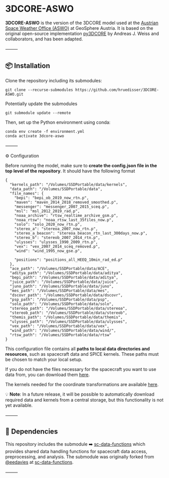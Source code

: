 # 3DCORE-ASWO

**3DCORE-ASWO** is the version of the 3DCORE model used at the [Austrian Space Weather Office (ASWO)](https://helioforecast.space) at GeoSphere Austria.
It is based on the original open-source implementation [py3DCORE](https://github.com/ajefweiss/py3DCORE) by Andreas J. Weiss and collaborators, and has been adapted.


⸻

## 📦 Installation

Clone the repository including its submodules:

```
git clone --recurse-submodules https://github.com/hruedisser/3DCORE-ASWO.git
```

Potentially update the submodules

```
git submodule update --remote
```

Then, set up the Python environment using conda:

```
conda env create -f environment.yml
conda activate 3dcore-aswo
```


⸻

⚙️ Configuration

Before running the model, make sure to **create the config.json file in the top level of the repository**.
It should have the following format

```
{
  "kernels_path": "/Volumes/SSDPortable/data/kernels",
  "data_path": "/Volumes/SSDPortable/data",
  "file_names": {
    "bepi": "bepi_ob_2019_now_rtn.p",
    "maven": "maven_2014_2018_removed_smoothed.p",
    "messenger": "messenger_2007_2015_sceq.p",
    "msl": "msl_2012_2019_rad.p",
    "noaa_archive": "rtsw_realtime_archive_gsm.p",
    "noaa_rtsw": "noaa_rtsw_last_35files_now.p",
    "solo": "solo_2020_now_rtn.p",
    "stereo_a": "stereoa_2007_now_rtn.p",
    "stereo_a_beacon": "stereoa_beacon_rtn_last_300days_now.p",
    "stereo_b": "stereob_2007_2014_rtn.p",
    "ulysses": "ulysses_1990_2009_rtn.p",
    "vex": "vex_2007_2014_sceq_removed.p",
    "wind": "wind_1995_now_gse.p",
    
    "positions": "positions_all_HEEQ_10min_rad_ed.p"
  },
  "ace_path": "/Volumes/SSDPortable/data/ACE",
  "aditya_path": "/Volumes/SSDPortable/data/aditya",
  "bepi_path": "/Volumes/SSDPortable/data/aditya",
  "juice_path": "/Volumes/SSDPortable/data/juice",
  "juno_path": "/Volumes/SSDPortable/data/juno",
  "mes_path": "/Volumes/SSDPortable/data/mes",
  "dscovr_path": "/Volumes/SSDPortable/data/dscovr",
  "psp_path": "/Volumes/SSDPortable/data/psp",
  "solo_path": "/Volumes/SSDPortable/data/solo",
  "stereoa_path": "/Volumes/SSDPortable/data/stereoa",
  "stereob_path": "/Volumes/SSDPortable/data/stereob",
  "themis_path": "/Volumes/SSDPortable/data/themis",
  "ulysses_path": "/Volumes/SSDPortable/data/ulysses",
  "vex_path": "/Volumes/SSDPortable/data/vex",
  "wind_path": "/Volumes/SSDPortable/data/wind/",
  "rtsw_path": "/Volumes/SSDPortable/data/rtsw"
}
```

This configuration file contains all **paths to local data directories and resources**, such as spacecraft data and SPICE kernels. These paths must be chosen to match your local setup.

If you do not have the files necessary for the spacecraft you want to use data from, you can download them [here](https://figshare.com/articles/dataset/In_Situ_Data_for_https_github_com_hruedisser_3DCORE-ASWO/30343477).

The kernels needed for the coordinate transformations are available [here](https://figshare.com/articles/dataset/Kernels_for_https_github_com_hruedisser_sc-data-functions/30343831?file=58687090).

💡 **Note**: In a future release, it will be possible to automatically download required data and kernels from a central storage, but this functionality is not yet available.


⸻

## 🧩 Dependencies

This repository includes the submodule
➡️ [sc-data-functions](https://github.com/hruedisser/sc-data-functions)
which provides shared data handling functions for spacecraft data access, preprocessing, and analysis. The submodule was originally forked from [@eedavies](https://github.com/ee-davies/) at [sc-data-functions](https://github.com/ee-davies/sc-data-functions).

⸻